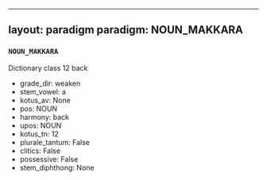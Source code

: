 
---
layout: paradigm
paradigm: NOUN_MAKKARA
---
### ` NOUN_MAKKARA `

Dictionary class 12 back
* grade_dir: weaken
* stem_vowel: a
* kotus_av: None
* pos: NOUN
* harmony: back
* upos: NOUN
* kotus_tn: 12
* plurale_tantum: False
* clitics: False
* possessive: False
* stem_diphthong: None
